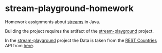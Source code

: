 stream-playground-homework
==========================

Homework assignments about [streams](https://docs.oracle.com/en/java/javase/11/docs/api/java.base/java/util/stream/package-summary.html) in Java.

Building the project requires the artifact of the [stream-playground](https://github.com/INBPM0420/stream-playground) project.

In the [stream-playground](https://github.com/INBPM0420/stream-playground) project the Data is taken from the [REST Countries](https://restcountries.eu/) API from [here](https://restcountries.eu/rest/v2/all?fields=alpha2Code;name;capital;region;area;population;translations;timezones).
